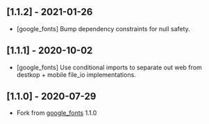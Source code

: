 ## [1.1.2] - 2021-01-26

* [google_fonts] Bump dependency constraints for null safety.

## [1.1.1] - 2020-10-02

* [google_fonts] Use conditional imports to separate out web from destkop + mobile file_io implementations.

## [1.1.0] - 2020-07-29

* Fork from [google_fonts](https://pub.dev/packages/google_fonts) 1.1.0
